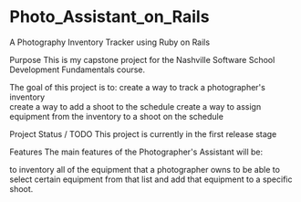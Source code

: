 Photo_Assistant_on_Rails
========================

A Photography Inventory Tracker using Ruby on Rails


Purpose
This is my capstone project for the Nashville Software School Development Fundamentals course.



The goal of this project is to:
create a way to track a photographer's inventory   
create a way to add a shoot to the schedule
create a way to assign equipment from the inventory to a shoot on the schedule

Project Status / TODO
This project is currently in the first release stage

Features
The main features of the Photographer's Assistant will be:

to inventory all of the equipment that a photographer owns
to be able to select certain equipment from that list and add that equipment to a specific shoot.



